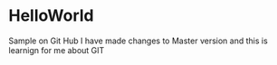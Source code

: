  # HelloWorld
Sample on Git Hub
I have made changes to Master version and this is learnign for me about GIT

